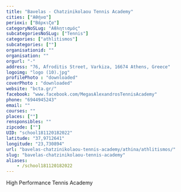 ```yaml
---
title: "Bavelas - Chatzinikolaou Tennis Academy"
cities: ["Αθήνα"]
perioxi: ["Βάρκιζα"]
categoryNoSLug: "Αθλητισμός"
subcategoriesNoSLug: ["Tennis"]
categories: ["athlitismos"]
subcategories: [""]
organisationid: ""
organisation: ""
orgurl: "-"
address: "76, Afroditis Street, Varkiza, 16674 Athens, Greece"
logoimg: "logo (10).jpg"
profilePhoto : "downloaded"
coverPhoto : "downloaded"
website: "bcta.gr/"
facebook: "www.facebook.com/MegasAlexandrosTennisAcademy"
phone: "6944945243"
email: ""
courses: ""
places: [""]
rensponsibles: ""
zipcode: [""]
UID: "school181120182022"
latitude: "37,9712641"
longitude: "23,730894"
url: "bavelas-chatzinikolaou-tennis-academy/athina/athlitismos/"
slug: "bavelas-chatzinikolaou-tennis-academy"
aliases:
    - /school181120182022
---
```



High Performance Tennis Academy

